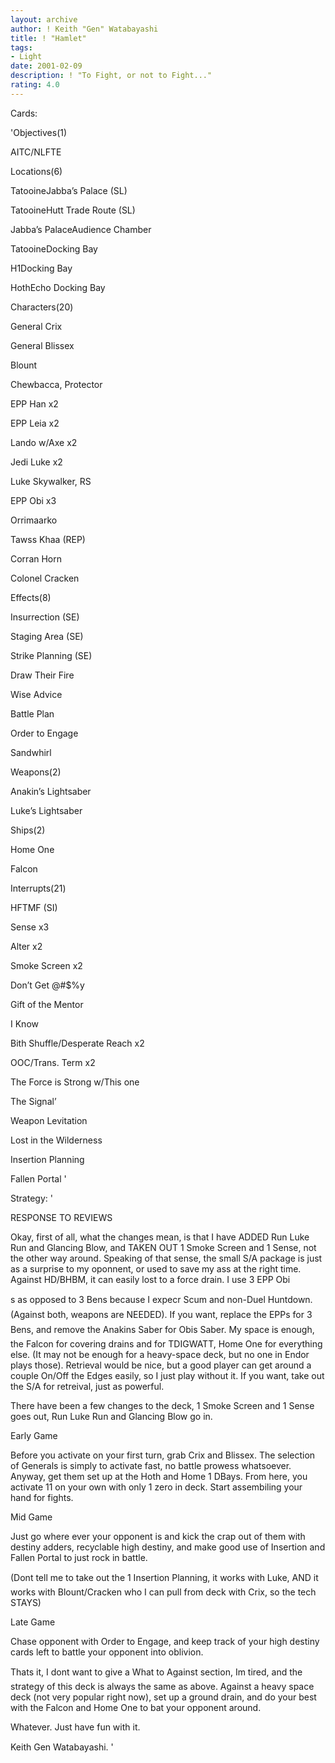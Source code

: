 ```yaml
---
layout: archive
author: ! Keith "Gen" Watabayashi
title: ! "Hamlet"
tags:
- Light
date: 2001-02-09
description: ! "To Fight, or not to Fight..."
rating: 4.0
---
```

Cards: 

'Objectives(1)

AITC/NLFTE


Locations(6)

TatooineJabba’s Palace (SL)

TatooineHutt Trade Route (SL)

Jabba’s PalaceAudience Chamber

TatooineDocking Bay

H1Docking Bay

HothEcho Docking Bay


Characters(20)

General Crix

General Blissex

Blount

Chewbacca, Protector

EPP Han x2

EPP Leia x2

Lando w/Axe x2

Jedi Luke x2

Luke Skywalker, RS 

EPP Obi x3

Orrimaarko

Tawss Khaa (REP)

Corran Horn

Colonel Cracken


Effects(8)

Insurrection (SE)

Staging Area (SE)

Strike Planning (SE)

Draw Their Fire

Wise Advice

Battle Plan

Order to Engage

Sandwhirl


Weapons(2)

Anakin’s Lightsaber

Luke’s Lightsaber


Ships(2)

Home One

Falcon


Interrupts(21)

HFTMF (SI)

Sense x3

Alter x2

Smoke Screen x2

Don’t Get @#$%y

Gift of the Mentor

I Know

Bith Shuffle/Desperate Reach x2

OOC/Trans. Term x2

The Force is Strong w/This one

The Signal’

Weapon Levitation

Lost in the Wilderness

Insertion Planning

Fallen Portal '

Strategy: '

RESPONSE TO REVIEWS

Okay, first of all, what the changes mean, is that I have ADDED Run Luke Run and Glancing Blow, and TAKEN OUT 1 Smoke Screen and 1 Sense, not the other way around. Speaking of that sense, the small S/A package is just as a surprise to my oponnent, or used to save my ass at the right time. Against HD/BHBM, it can easily lost to a force drain. I use 3 EPP Obi

s as opposed to 3 Bens because I expecr Scum and non-Duel Huntdown. (Against both, weapons are NEEDED). If you want, replace the EPPs for 3 Bens, and remove the Anakins Saber for Obis Saber. My space is enough, the Falcon for covering drains and for TDIGWATT, Home One for everything else. (It may not be enough for a heavy-space deck, but no one in Endor plays those). Retrieval would be nice, but a good player can get around a couple On/Off the Edges easily, so I just play without it. If you want, take out the S/A for retreival, just as powerful. 



There have been a few changes to the deck, 1 Smoke Screen and 1 Sense goes out, Run Luke Run and Glancing Blow go in.



Early Game


Before you activate on your first turn, grab Crix and Blissex. The selection of Generals is simply to activate fast, no battle prowess whatsoever. Anyway, get them set up at the Hoth and Home 1 DBays. From here, you activate 11 on your own with only 1 zero in deck. Start assembiling your hand for fights.


Mid Game


Just go where ever your opponent is and kick the crap out of them with destiny adders, recyclable high destiny, and make good use of Insertion and Fallen Portal to just rock in battle.


(Dont tell me to take out the 1 Insertion Planning, it works with Luke, AND it works with Blount/Cracken who I can pull from deck with Crix, so the tech STAYS)


Late Game

Chase opponent with Order to Engage, and keep track of your high destiny cards left to battle your opponent into oblivion.


Thats it, I dont want to give a What to Against section, Im tired, and the strategy of this deck is always the same as above. Against a heavy space deck (not very popular right now), set up a ground drain, and do your best with the Falcon and Home One to bat your opponent around.


Whatever. Just have fun with it.


Keith Gen Watabayashi.     '
